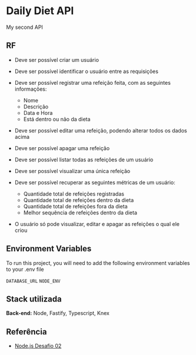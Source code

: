 # Daily Diet API

My second API

## RF

- Deve ser possível criar um usuário
- Deve ser possível identificar o usuário entre as requisições
- Deve ser possível registrar uma refeição feita, com as seguintes informações:
  - Nome
  - Descrição
  - Data e Hora
  - Está dentro ou não da dieta

- Deve ser possível editar uma refeição, podendo alterar todos os dados acima
- Deve ser possível apagar uma refeição
- Deve ser possível listar todas as refeições de um usuário
- Deve ser possível visualizar uma única refeição
- Deve ser possível recuperar as seguintes métricas de um usuário:
  - Quantidade total de refeições registradas
  - Quantidade total de refeições dentro da dieta
  - Quantidade total de refeições fora da dieta
  - Melhor sequência de refeições dentro da dieta
- O usuário só pode visualizar, editar e apagar as refeições o qual ele criou

## Environment Variables

To run this project, you will need to add the following environment variables to your .env file

`DATABASE_URL`
`NODE_ENV`

## Stack utilizada

**Back-end:** Node, Fastify, Typescript, Knex

## Referência

- [Node.js Desafio 02](https://efficient-sloth-d85.notion.site/Desafio-02-be7cdb37aaf74ba898bc6336427fa410)
